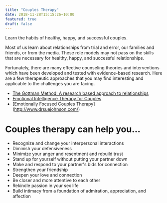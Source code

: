 ```yaml
---
title: "Couples Therapy"
date: 2018-11-28T15:15:26+10:00
featured: true
draft: false
---
```

Learn the habits of healthy, happy, and successful couples.

Most of us learn about relationships from trial and error, our families and friends, or from the media. These role models may not pass on the skills that are necessary for healthy, happy, and successful relationships.

Fortunately, there are many effective counseling theories and interventions which have been developed and tested with evidence-based research. Here are a few therapeutic approaches that you may find interesting and applicable to the challenges you are facing.

- [The Gottman Method: A research based approach to relationships](https://www.gottman.com/about/the-gottman-method/)
- [Emotional Intelligence Therapy for Couples](http://thecouplesclinic.com/)
- [Emotionally Focused Couples Therapy] (http://www.drsuejohnson.com/)

# Couples therapy can help you...

- Recognize and change your interpersonal interactions
- Diminish your defensiveness
- Minimize your anger and resentment and rebuild trust
- Stand up for yourself without putting your partner down
- Make and respond to your partner's bids for connection
- Strengthen your friendship
- Deepen your love and connection
- Be closer and more attentive to each other
- Rekindle passion in your sex life
- Build intimacy from a foundation of admiration, appreciation, and affection
